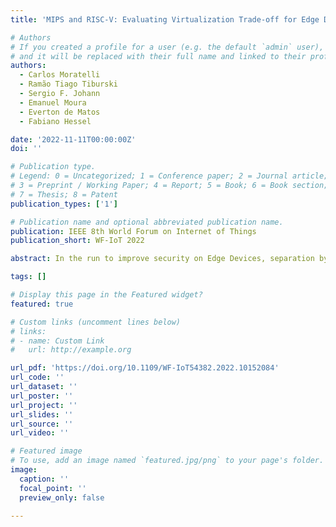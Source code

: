 ```yaml
---
title: 'MIPS and RISC-V: Evaluating Virtualization Trade-off for Edge Devices'

# Authors
# If you created a profile for a user (e.g. the default `admin` user), write the username (folder name) here
# and it will be replaced with their full name and linked to their profile.
authors:
  - Carlos Moratelli
  - Ramão Tiago Tiburski
  - Sergio F. Johann
  - Emanuel Moura
  - Everton de Matos
  - Fabiano Hessel

date: '2022-11-11T00:00:00Z'
doi: ''

# Publication type.
# Legend: 0 = Uncategorized; 1 = Conference paper; 2 = Journal article;
# 3 = Preprint / Working Paper; 4 = Report; 5 = Book; 6 = Book section;
# 7 = Thesis; 8 = Patent
publication_types: ['1']

# Publication name and optional abbreviated publication name.
publication: IEEE 8th World Forum on Internet of Things
publication_short: WF-IoT 2022

abstract: In the run to improve security on Edge Devices, separation by software appears as a well-known technique that can be achieved by different means. In this work, we consider virtualization as a solution for separation. A virtualization layer has an intrinsic relationship with the underline hardware, where the processor’s architecture plays an essential role in the achieved security and software complexity. In this way, we discuss the architectural differences between MIPS and RISC-V processor families regarding virtualization support, showing how the archi- tectural differences may affect a hypervisor’s implementation in terms of performance and security. Finally, we expect that this study clarifies the existing trade-offs for virtualization and helps choose the hardware and software stacks for edge devices.

tags: []

# Display this page in the Featured widget?
featured: true

# Custom links (uncomment lines below)
# links:
# - name: Custom Link
#   url: http://example.org

url_pdf: 'https://doi.org/10.1109/WF-IoT54382.2022.10152084'
url_code: ''
url_dataset: ''
url_poster: ''
url_project: ''
url_slides: ''
url_source: ''
url_video: ''

# Featured image
# To use, add an image named `featured.jpg/png` to your page's folder.
image:
  caption: ''
  focal_point: ''
  preview_only: false

---
```

